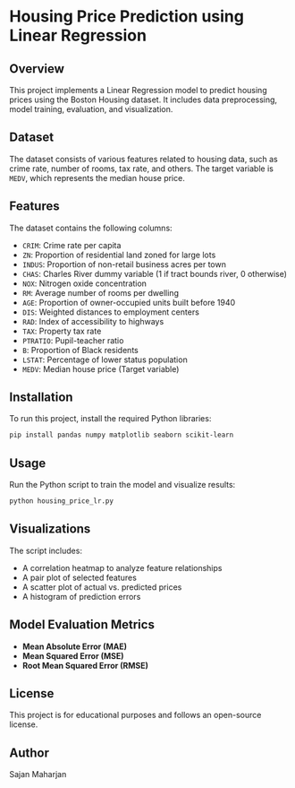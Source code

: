 # Housing Price Prediction using Linear Regression

## Overview
This project implements a Linear Regression model to predict housing prices using the Boston Housing dataset. It includes data preprocessing, model training, evaluation, and visualization.

## Dataset
The dataset consists of various features related to housing data, such as crime rate, number of rooms, tax rate, and others. The target variable is `MEDV`, which represents the median house price.

## Features
The dataset contains the following columns:
- `CRIM`: Crime rate per capita
- `ZN`: Proportion of residential land zoned for large lots
- `INDUS`: Proportion of non-retail business acres per town
- `CHAS`: Charles River dummy variable (1 if tract bounds river, 0 otherwise)
- `NOX`: Nitrogen oxide concentration
- `RM`: Average number of rooms per dwelling
- `AGE`: Proportion of owner-occupied units built before 1940
- `DIS`: Weighted distances to employment centers
- `RAD`: Index of accessibility to highways
- `TAX`: Property tax rate
- `PTRATIO`: Pupil-teacher ratio
- `B`: Proportion of Black residents
- `LSTAT`: Percentage of lower status population
- `MEDV`: Median house price (Target variable)

## Installation
To run this project, install the required Python libraries:
```bash
pip install pandas numpy matplotlib seaborn scikit-learn
```

## Usage
Run the Python script to train the model and visualize results:
```bash
python housing_price_lr.py
```

## Visualizations
The script includes:
- A correlation heatmap to analyze feature relationships
- A pair plot of selected features
- A scatter plot of actual vs. predicted prices
- A histogram of prediction errors

## Model Evaluation Metrics
- **Mean Absolute Error (MAE)**
- **Mean Squared Error (MSE)**
- **Root Mean Squared Error (RMSE)**

## License
This project is for educational purposes and follows an open-source license.

## Author
Sajan Maharjan

